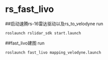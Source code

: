 # rs_fast_livo
##启动速腾rs-16雷达驱动以及rs_to_velodyne
run
```
roslaunch rslidar_sdk start.launch
```
##fast_livo建图
run
```
roslaunch fast_livo mapping_velodyne.launch
```
